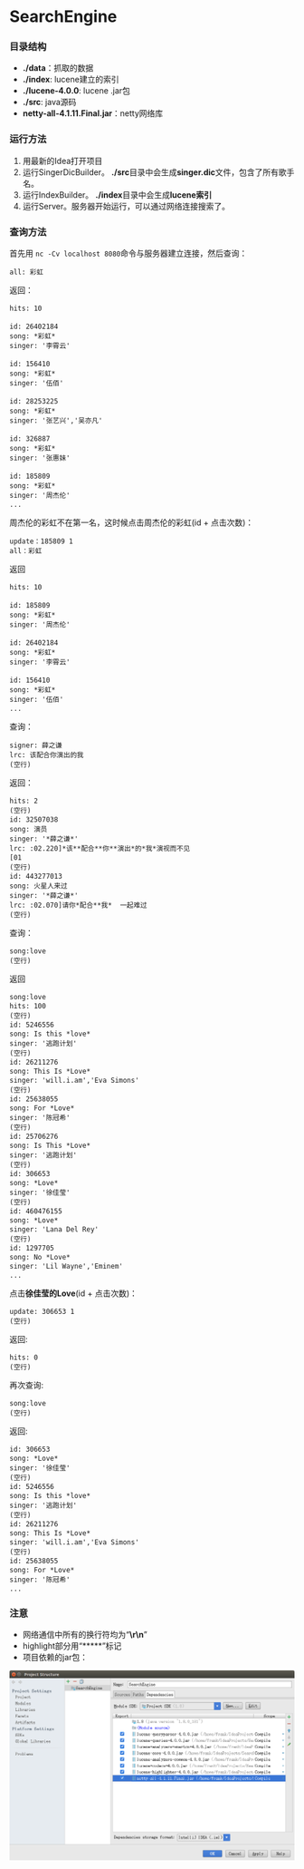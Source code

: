 # SearchEngine

### 目录结构

- **./data**：抓取的数据
- **./index**: lucene建立的索引
- **./lucene-4.0.0**: lucene .jar包
- **./src**: java源码
- **netty-all-4.1.11.Final.jar**：netty网络库

### 运行方法

1. 用最新的Idea打开项目
2. 运行SingerDicBuilder。 **./src**目录中会生成**singer.dic**文件，包含了所有歌手名。
3. 运行IndexBuilder。 **./index**目录中会生成**lucene索引**
4. 运行Server。服务器开始运行，可以通过网络连接搜索了。

### 查询方法

首先用 `nc -Cv localhost 8080`命令与服务器建立连接，然后查询：

```
all: 彩虹
```

返回：

```
hits: 10

id: 26402184
song: *彩虹*
singer: '李霄云'

id: 156410
song: *彩虹*
singer: '伍佰'

id: 28253225
song: *彩虹*
singer: '张艺兴','吴亦凡'

id: 326887
song: *彩虹*
singer: '张惠妹'

id: 185809
song: *彩虹*
singer: '周杰伦'
...
```

周杰伦的彩虹不在第一名，这时候点击周杰伦的彩虹(id + 点击次数)：

```
update：185809 1
all：彩虹
```

返回

```
hits: 10

id: 185809
song: *彩虹*
singer: '周杰伦'

id: 26402184
song: *彩虹*
singer: '李霄云'

id: 156410
song: *彩虹*
singer: '伍佰'
...
```

查询：

```
signer: 薛之谦
lrc: 该配合你演出的我
(空行)
```

返回：

```
hits: 2
(空行)
id: 32507038
song: 演员
singer: '*薛之谦*'
lrc: :02.220]*该**配合**你**演出*的*我*演视而不见
[01
(空行)
id: 443277013
song: 火星人来过
singer: '*薛之谦*'
lrc: :02.070]请你*配合**我*  一起难过
(空行)
```

查询：

```
song:love
(空行)
```

返回

```
song:love
hits: 100
(空行)
id: 5246556
song: Is this *love*
singer: '逃跑计划'
(空行)
id: 26211276
song: This Is *Love*
singer: 'will.i.am','Eva Simons'
(空行)
id: 25638055
song: For *Love*
singer: '陈冠希'
(空行)
id: 25706276
song: Is This *Love*
singer: '逃跑计划'
(空行)
id: 306653
song: *Love*
singer: '徐佳莹'
(空行)
id: 460476155
song: *Love*
singer: 'Lana Del Rey'
(空行)
id: 1297705
song: No *Love*
singer: 'Lil Wayne','Eminem'
...
```

点击**徐佳莹的Love**(id + 点击次数)：

```
update: 306653 1
(空行)
```

返回:

```
hits: 0
(空行)
```

再次查询:

```
song:love
(空行)
```

返回:

```
id: 306653
song: *Love*
singer: '徐佳莹'
(空行)
id: 5246556
song: Is this *love*
singer: '逃跑计划'
(空行)
id: 26211276
song: This Is *Love*
singer: 'will.i.am','Eva Simons'
(空行)
id: 25638055
song: For *Love*
singer: '陈冠希'
...
```

### 注意

- 网络通信中所有的换行符均为“**\r\n**”
- highlight部分用“*****”标记
- 项目依赖的jar包：

![](jar.png)
